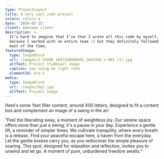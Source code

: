```yaml
---
type: ProjectLayout
title: A very cool code project
colors: colors-a
date: '2024-02-15'
client: Awesome client
description: >-
  It’s hard to imagine that I’ve that I wrote all this code by myself, probably
  because I worked with an entire team :) but they definitely followed my lead
  most of the time.
featuredImage:
  type: ImageBlock
  url: /images/1-33606_1687549908092_3041504_n-001 (1).jpg
  altText: Project thumbnail image
  caption: you swing me right rend
  elementId: pro-1
media:
  type: ImageBlock
  url: /images/bg1.jpg
  altText: Project image
---
```

Here's some Yext filler content, around 400 letters, designed to fit a content box and complement an image of a swing in the air:

"Feel the liberating sway, a moment of weightless joy. Our serene space offers more than just a swing; it's a pause in your day. Experience a gentle lift, a reminder of simpler times. We cultivate tranquility, where every breath is a release. Find your peaceful escape here, a haven from the everyday. Let the gentle breeze carry you, as you rediscover the simple pleasure of soaring. This spot, designed for relaxation and reflection, invites you to unwind and let go. A moment of pure, unburdened freedom awaits."




